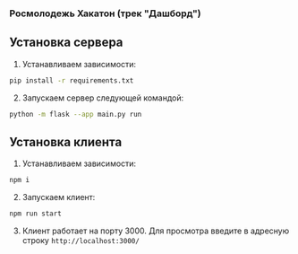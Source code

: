 ### Росмолодежь Хакатон (трек "Дашборд")

## Установка сервера

1. Устанавливаем зависимости:
```sh
pip install -r requirements.txt
```
2. Запускаем сервер следующей командой:
```sh
python -m flask --app main.py run
```

## Установка клиента

1. Устанавливаем зависимости:
```sh
npm i
```

2. Запускаем клиент:
```sh
npm run start
```

3. Клиент работает на порту 3000. Для просмотра введите в адресную строку `http://localhost:3000/`